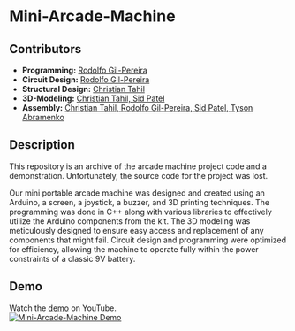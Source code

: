 # Mini-Arcade-Machine

## Contributors
- **Programming:** <u>Rodolfo Gil-Pereira</u>
- **Circuit Design:** <u>Rodolfo Gil-Pereira</u>
- **Structural Design:** <u>Christian Tahil</u>
- **3D-Modeling:** <u>Christian Tahil, Sid Patel</u> 
- **Assembly:** <u>Christian Tahil, Rodolfo Gil-Pereira, Sid Patel, Tyson Abramenko</u>

## Description
This repository is an archive of the arcade machine project code and a demonstration. Unfortunately, the source code for the project was lost.

Our mini portable arcade machine was designed and created using an Arduino, a screen, a joystick, a buzzer, and 3D printing techniques. The programming was done in C++ along with various libraries to effectively utilize the Arduino components from the kit. The 3D modeling was meticulously designed to ensure easy access and replacement of any components that might fail. Circuit design and programming were optimized for efficiency, allowing the machine to operate fully within the power constraints of a classic 9V battery.

## Demo
Watch the [demo](https://youtu.be/gb0ZfCM0p48) on YouTube. 
<br>
[![Mini-Arcade-Machine Demo](https://img.youtube.com/vi/gb0ZfCM0p48/0.jpg)](https://youtu.be/gb0ZfCM0p48)
